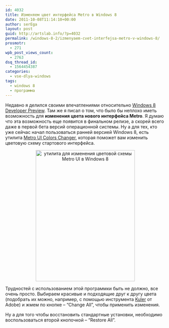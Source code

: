 ```yaml
---
id: 4032
title: Изменяем цвет интерфейса Metro в Windows 8
date: 2011-10-08T11:14:10+00:00
author: serEga
layout: post
guid: http://artslab.info/?p=4032
permalink: /windows-8-2/izmenyaem-cvet-interfejsa-metro-v-windows-8/
prosmotr:
  - 271
wpb_post_views_count:
  - 2763
dsq_thread_id:
  - 1564454387
categories:
  - vse-dlya-windows
tags:
  - windows 8
  - программа
---
```

Недавно я делился своими впечатлениями относительно [Windows 8 Developer Preview](http://artslab.info/windows-8-2/windows-8-developer-preview-pervye-vpechatleniya-obzor/ "Windows 8 Developer Preview – первые впечатления (обзор)"). Там же я писал о том, что было бы неплохо иметь возможность для **изменения цвета нового интерфейса Metro**. Я думаю что эта возможность еще появится в финальном релизе, а скорей всего даже в первой бета версий операционной системы. Ну а для тех, кто уже сейчас начал пользоваться ранней версией Windows 8, есть утилита [Metro UI Colors Changer](http://www.door2windows.com/metro-ui-colors-changer-colors-windows-8-elements/), которая поможет вам изменить цветовую схему стартового интерфейса.

<center>
  <img src="{{site.img_cdn}}/change_color_of_metro_ui_windows8.jpg" alt="утилита для изменения цветовой схемы Metro UI в Windows 8" title="change_color_of_metro_ui_windows8" width="312" height="412" class="alignnone size-full wp-image-4033" />
</center>

Трудностей с использованием этой программки быть не должно, все очень просто. Выбираем красивые и подходящие друг к другу цвета (подобрать их можно, например, с помощью инструмента [Kuler](http://kuler.adobe.com/) от Adobe) и жмем по кнопке &#8211; &#8220;Change All&#8221;, чтобы применить изменения.

Ну а для того чтобы восстановить стандартные установки, необходимо воспользоваться второй кнопочкой &#8211; &#8220;Restore All&#8221;.